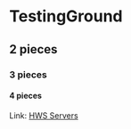 # TestingGround
## 2 pieces
### 3 pieces
#### 4 pieces

Link: [HWS Servers](https://empyrion-homeworld.net)
